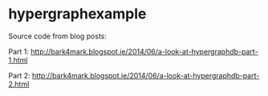 hypergraphexample
=================

Source code from blog posts:

Part 1:
http://bark4mark.blogspot.ie/2014/06/a-look-at-hypergraphdb-part-1.html

Part 2:
http://bark4mark.blogspot.ie/2014/06/a-look-at-hypergraphdb-part-2.html
